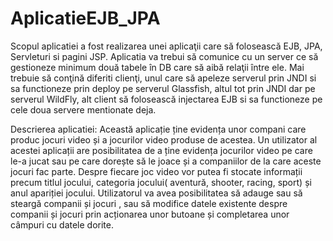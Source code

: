 # AplicatieEJB_JPA
Scopul aplicatiei a fost realizarea unei aplicaţii care să folosească EJB, JPA, Servleturi si pagini JSP. 
Aplicatia va trebui să comunice cu un server ce să gestioneze minimum două tabele în DB care să aibă relaţii între ele. 
Mai trebuie să conţină diferiti clienţi, unul care să apeleze serverul prin JNDI si sa functioneze prin deploy pe serverul Glassfish, altul tot prin JNDI dar pe serverul WildFly, alt client să folosească injectarea EJB si sa functioneze pe cele doua servere mentionate deja.

Descrierea aplicatiei:
Această aplicație ține evidența unor compani care produc jocuri video și a jocurilor video produse de acestea. Un utilizator al acestei aplicații are posibilitatea de a ține evidența jocurilor video pe care le-a jucat sau pe care dorește să le joace și a companiilor de la care aceste jocuri fac parte. 
Despre fiecare joc video vor putea fi stocate informații precum titlul jocului, categoria jocului( aventură, shooter, racing, sport) și anul apariției jocului.
Utilizatorul va avea posibilitatea să adauge sau să steargă companii și jocuri , sau să modifice datele existente despre companii și jocuri prin acționarea unor butoane și completarea unor câmpuri cu datele dorite. 
